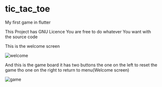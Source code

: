 # tic_tac_toe

My first game in flutter

This Project has GNU Licence You are free to do whatever You want with the source code



This is the welcome screen

![welcome](https://user-images.githubusercontent.com/60034059/185256206-8959130c-c04c-40d7-85e2-29f3971e4bdd.png)


And this is the game board it has two buttons 
the one on the left to reset the game
tho one on the right to return to menu(Welcome screen)

![game](https://user-images.githubusercontent.com/60034059/185256187-ed20bd2c-883a-406f-aeee-0b858c947f6f.png)
